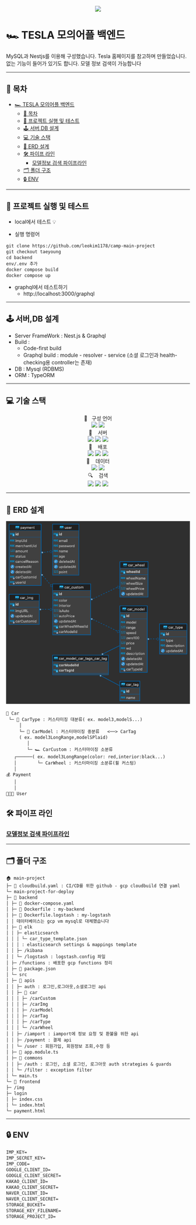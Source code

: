 <p align="center">
<img src="https://capsule-render.vercel.app/api?&type=waving&color=2c1aa3&height=180&section=header&text=Main Project%20Tesla&fontSize=50&animation=fadeIn&fontAlignY=45&fontColor=FFFFFF">
  </p>

# 🏎 TESLA 모의어플 백엔드

MySQL과 Nestjs를 이용해 구성했습니다.
Tesla 홈페이지를 참고하며 만들었습니다.
없는 기능이 들어가 있기도 합니다.
모델 정보 검색이 가능합니다

---

## 📑 목차

- [🏎 TESLA 모의어플 백엔드](#-tesla-모의어플-백엔드)
  - [📑 목차](#-목차)
  - [🚀 프로젝트 실행 및 테스트](#-프로젝트-실행-및-테스트)
  - [🕹 서버,DB 설계](#-서버db-설계)
  - [💻 기술 스택](#-기술-스택)
  - [💾 ERD 설계](#-erd-설계)
  - [🛠 파이프 라인](#-파이프-라인)
    - [모델정보 검색 파이프라인](#모델정보-검색-파이프라인)
  - [🗂 폴더 구조](#-폴더-구조)
  - [🔒 ENV](#-env)

---

## 🚀 프로젝트 실행 및 테스트

- local에서 테스트 💡

- 실행 명령어

```
git clone https://github.com/leokim1178/camp-main-project
git checkout taeyoung
cd backend
env/.env 추가
docker compose build
docker compose up
```

- graphql에서 테스트하기
  - http://localhost:3000/graphql

---

## 🕹 서버,DB 설계

- Server FrameWork : Nest.js & Graphql
- Build :
  - Code-first build
  - Graphql build : module - resolver - service (소셜 로그인과 health-checking용 controller는 존재)
- DB : Mysql (RDBMS)
- ORM : TypeORM

---

## 💻 기술 스택

<div align="center">
📑&nbsp&nbsp&nbsp구성 언어
<br>
  <img src="https://img.shields.io/badge/javascript-F7DF1E?style=for-the-badge&logo=javascript&logoColor=black"> 
  <img src="https://img.shields.io/badge/typescript-02569B?style=for-the-badge&logo=typescript&logoColor=white"> 
  </div>

<div align="center">
  🚂  &nbsp&nbsp 서버
  <br>
  <img src="https://img.shields.io/badge/nestjs-D33A3F?style=for-the-badge&logo=nestjs&logoColor=white">
  <img src="https://img.shields.io/badge/docker-3c90e5?style=for-the-badge&logo=docker&logoColor=white"> 
  <img src="https://img.shields.io/badge/graphql-C74199?style=for-the-badge&logo=graphql&logoColor=white">
  </div>

   <div align="center">
🚀&nbsp&nbsp&nbsp 배포
<br>
  <img src="https://img.shields.io/badge/kubernetes-396EDC?style=for-the-badge&logo=kubernetes&logoColor=white">
    <img src="https://img.shields.io/badge/gcp-d44a33?style=for-the-badge&logo=googlecloud&logoColor=yellow"> 
  <img src="https://img.shields.io/badge/amazonaws-232F3E?style=for-the-badge&logo=amazonaws&logoColor=white"> 
  </div>

 <div align="center">
💾&nbsp&nbsp&nbsp 데이터
<br>
  <img src="https://img.shields.io/badge/mysql-4479A1?style=for-the-badge&logo=mysql&logoColor=white">
  <img src="https://img.shields.io/badge/redis-c03b28?style=for-the-badge&logo=redis&logoColor=white"> 
  </div>

 <div align="center">
🔍&nbsp&nbsp&nbsp 검색
<br>
  <img src="https://img.shields.io/badge/elasticsearch-59b2a7?style=for-the-badge&logo=elasticsearch&logoColor=hotpink"> 
  <img src="https://img.shields.io/badge/logstash-e8b631?style=for-the-badge&logo=logstash&logoColor=black"> 
  <img src="https://img.shields.io/badge/kibana-d34e7f?style=for-the-badge&logo=kibana&logoColor=lightgreen">
<br>
</div>

---

## 💾 ERD 설계

![](/readme-imgs/main-project-erd.png)

```
🚛 Car
 └─ 🚙 CarType : 커스타미징 대분류( ex. model3,modelS...)
     │
     └─ 🚗 CarModel : 커스터마이징 중분류   <──> CarTag
     ( ex. model3LongRange,modelSPlaid)
        │
        └─ 🏎 CarCustom : 커스터마이징 소분류
   ┌──────( ex. model3LongRange(color: red,interior:black...)
   │        └─ CarWheel : 커스터마이징 소분류(휠 커스텀)
   │
💰 Payment
   │
   │
👩🏻‍💻 User
```

## 🛠 파이프 라인

### [모델정보 검색 파이프라인](/readme-imgs/검색%20파이프라인.001.jpeg)

---

## 🗂 폴더 구조

```
🏠 main-project
├─ 🐳 cloudbuild.yaml : CI/CD를 위한 github - gcp cloudbuild 연결 yaml
└─ main-project-for-deploy
├─ 🚀 backend
│ ├─ 🐳 docker-compose.yaml
│ ├─ 🐳 Dockerfile : my-backend
│ ├─ 🐳 Dockerfile.logstash : my-logstash
│ │ 데이터베이스는 gcp vm mysql로 대체했습니다
│ ├─ 🍦 elk
│ │ ├─ elasticsearch
│ │ │ └─ car_type_template.json
│ │ │ : elasticsearch settings & mappings template
│ │ ├─ /kibana
│ │ └─ /logstash : logstash.config 파일
│ ├─ /functions : 배포한 gcp functions 정리
│ ├─ 🎒 package.json
│ └─ src
│ ├─ 🍇 apis
│ │ ├─ auth : 로그인,로그아웃,소셜로그인 api
│ │ ├─ 🚗 car
│ │ │ ├─ /carCustom
│ │ │ ├─ /carImg
│ │ │ ├─ /carModel
│ │ │ ├─ /carTag
│ │ │ ├─ /carType
│ │ │ └─ /carWheel
│ │ ├─ /iamport : iamport에 정보 요청 및 환불을 위한 api
│ │ ├─ /payment : 결제 api
│ │ └─ /user : 회원가입, 회원정보 조회,수정 등
│ ├─ 👑 app.module.ts
│ ├─ 📄 commons
│ │ ├─ /auth : 로그인, 소셜 로그인, 로그아웃 auth strategies & guards
│ │ └─ /filter : exception filter
│ └─ main.ts
└─ 🚀 frontend
├─ /img
├─ login
│ ├─ index.css
│ └─ index.html
└─ payment.html

```

---

## 🔒 ENV

```
IMP_KEY=
IMP_SECRET_KEY=
IMP_CODE=
GOOGLE_CLIENT_ID=
GOOGLE_CLIENT_SECRET=
KAKAO_CLIENT_ID=
KAKAO_CLIENT_SECRET=
NAVER_CLIENT_ID=
NAVER_CLIENT_SECRET=
STORAGE_BUCKET=
STORAGE_KEY_FILENAME=
STORAGE_PROJECT_ID=
```

<!-- Markdown link & img dfn's -->
